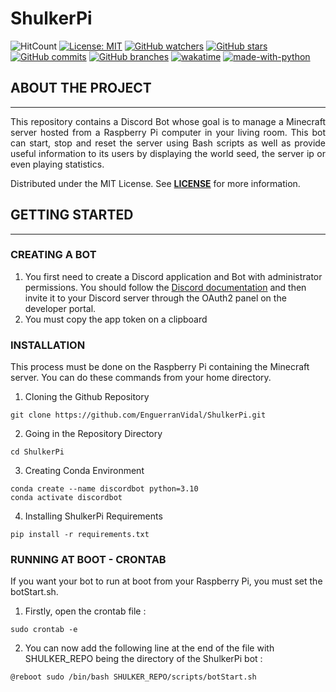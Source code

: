# ShulkerPi

![HitCount](https://hits.dwyl.com/EnguerranVidal/ShulkerPi.svg?style=flat) [![License: MIT](https://img.shields.io/badge/License-MIT-yellow.svg)](https://opensource.org/licenses/MIT) [![GitHub watchers](https://badgen.net/github/watchers/EnguerranVidal/ShulkerPi/)](https://GitHub.com/EnguerranVidal/ShulkerPi/watchers/) [![GitHub stars](https://badgen.net/github/stars/EnguerranVidal/ShulkerPi)](https://GitHub.com/EnguerranVidal/ShulkerPi/stargazers/) [![GitHub commits](https://badgen.net/github/commits/EnguerranVidal/ShulkerPi)](https://github.com/EnguerranVidal/ShulkerPi/) [![GitHub branches](https://badgen.net/github/branches/EnguerranVidal/ShulkerPi)](https://github.com/EnguerranVidal/ShulkerPi/) [![wakatime](https://wakatime.com/badge/user/d1fb42e6-38e1-489b-a7b0-fa05747ea94a/project/018d27ae-4295-4e1c-ae4d-a11ecace9b70.svg)](https://wakatime.com/badge/user/d1fb42e6-38e1-489b-a7b0-fa05747ea94a/project/018d27ae-4295-4e1c-ae4d-a11ecace9b70) [![made-with-python](https://img.shields.io/badge/Made%20with-Python-1f425f.svg)](https://www.python.org/)


## ABOUT THE PROJECT
___
<div style="text-align: justify;">

This repository contains a Discord Bot whose goal is to manage a Minecraft server hosted from a Raspberry Pi computer in your living room. This bot can start, stop and reset the server using Bash scripts as well as provide useful information to its users by displaying the world seed, the server ip or even playing statistics.

Distributed under the MIT License. See **[LICENSE](https://github.com/EnguerranVidal/ShulkerPi/blob/main/LICENSE)** 
for more information.

</div>

## GETTING STARTED
___
### CREATING A BOT
1. You first need to create a Discord application and Bot with administrator permissions. You should follow the [Discord documentation](https://discord.com/developers/docs/intro) and then invite it to your Discord server through the OAuth2 panel on the developer portal.
2. You must copy the app token on a clipboard



### INSTALLATION
This process must be done on the Raspberry Pi containing the Minecraft server. You can do these commands from your home directory.
1. Cloning the Github Repository
```
git clone https://github.com/EnguerranVidal/ShulkerPi.git
```
2. Going in the Repository Directory
```
cd ShulkerPi
```
3. Creating Conda Environment
```
conda create --name discordbot python=3.10
conda activate discordbot
```
4. Installing ShulkerPi Requirements
```
pip install -r requirements.txt
```

### RUNNING AT BOOT - CRONTAB

If you want your bot to run at boot from your Raspberry Pi, you must set the botStart.sh.

1. Firstly, open the crontab file :
```
sudo crontab -e
```

2. You can now add the following line at the end of the file with SHULKER_REPO being the directory of the ShulkerPi bot :
```
@reboot sudo /bin/bash SHULKER_REPO/scripts/botStart.sh
```

